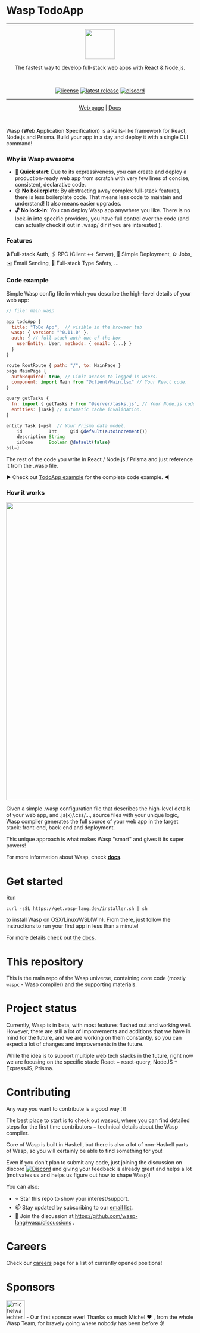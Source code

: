 # Wasp TodoApp

---

<p align=center>
  <img height="80px" src="https://user-images.githubusercontent.com/1536647/77317442-78625700-6d0b-11ea-9822-0fb21e557e87.png"/>
</p>
<p align=center>
  The fastest way to develop full-stack web apps with React & Node.js.
</p>
<br>
<p align=center>
  <a href="https://github.com/wasp-lang/wasp/blob/main/LICENSE"><img alt="license" src="https://img.shields.io/github/license/wasp-lang/wasp"></a>
  <a href="https://github.com/wasp-lang/wasp/releases/latest"><img alt="latest release" src="https://img.shields.io/github/v/release/wasp-lang/wasp"/></a>
  <a href="https://discord.gg/rzdnErX"><img alt="discord" src="https://img.shields.io/discord/686873244791210014?label=chat%20@%20discord"/></a>
</p>

------

<p align="center">
  <a href="https://wasp-lang.dev">Web page</a> | <a href="https://wasp-lang.dev/docs">Docs</a>
</p>

<br>

Wasp (**W**eb **A**pplication **Sp**ecification) is a Rails-like framework for React, Node.js and Prisma.
Build your app in a day and deploy it with a single CLI command!

### Why is Wasp awesome
- 🚀 **Quick start**: Due to its expressiveness, you can create and deploy a production-ready web app from scratch with very few lines of concise, consistent, declarative code.
- 😌 **No boilerplate**: By abstracting away complex full-stack features, there is less boilerplate code. That means less code to maintain and understand! It also means easier upgrades.
- 🔓 **No lock-in**: You can deploy Wasp app anywhere you like. There is no lock-in into specific providers, you have full control over the code (and can actually check it out in .wasp/ dir if you are interested ).

### Features
 🔒 Full-stack Auth, 🖇️ RPC (Client <-> Server), 🚀 Simple Deployment, ⚙ ️Jobs, ✉️ Email Sending, 🛟 Full-stack Type Safety, ...

### Code example

Simple Wasp config file in which you describe the high-level details of your web app:
```js
// file: main.wasp

app todoApp {
  title: "ToDo App",  // visible in the browser tab
  wasp: { version: "^0.11.0" },
  auth: { // full-stack auth out-of-the-box
    userEntity: User, methods: { email: {...} }
  }
}

route RootRoute { path: "/", to: MainPage }
page MainPage {
  authRequired: true, // Limit access to logged in users.
  component: import Main from "@client/Main.tsx" // Your React code.
}

query getTasks {
  fn: import { getTasks } from "@server/tasks.js", // Your Node.js code.
  entities: [Task] // Automatic cache invalidation.
}

entity Task {=psl  // Your Prisma data model.
    id          Int     @id @default(autoincrement())
    description String
    isDone      Boolean @default(false)
psl=}
```

The rest of the code you write in React / Node.js / Prisma and just reference it from the .wasp file.

:arrow_forward: Check out [TodoApp example](/examples/tutorials/TodoApp) for the complete code example. :arrow_backward:

### How it works

<img width="800px" src="https://user-images.githubusercontent.com/1536647/231472285-126679e5-ecce-4cbb-8579-eb3cd9ba95bf.png"/>

Given a simple .wasp configuration file that describes the high-level details of your web app, and .js(x)/.css/..., source files with your unique logic, Wasp compiler generates the full source of your web app in the target stack: front-end, back-end and deployment.

This unique approach is what makes Wasp "smart" and gives it its super powers!

For more information about Wasp, check [**docs**](https://wasp-lang.dev/docs).

# Get started

Run
```
curl -sSL https://get.wasp-lang.dev/installer.sh | sh
```
to install Wasp on OSX/Linux/WSL(Win). From there, just follow the instructions to run your first app in less than a minute!

For more details check out [the docs](https://wasp-lang.dev/docs).

# This repository

This is the main repo of the Wasp universe, containing core code (mostly `waspc` - Wasp compiler) and the supporting materials.

# Project status

Currently, Wasp is in beta, with most features flushed out and working well.
However, there are still a lot of improvements and additions that we have in mind for the future, and we are working on them constantly, so you can expect a lot of changes and improvements in the future.

While the idea is to support multiple web tech stacks in the future, right now we are focusing on the specific stack: React + react-query, NodeJS + ExpressJS, Prisma.

# Contributing

Any way you want to contribute is a good way :)!

The best place to start is to check out [waspc/](waspc/), where you can find detailed steps for the first time contributors + technical details about the Wasp compiler.

Core of Wasp is built in Haskell, but there is also a lot of non-Haskell parts of Wasp, so you will certainly be able to find something for you!

Even if you don't plan to submit any code, just joining the discussion on discord [![Discord](https://img.shields.io/discord/686873244791210014?label=chat%20on%20discord)](https://discord.gg/rzdnErX) and giving your feedback is already great and helps a lot (motivates us and helps us figure out how to shape Wasp)!

You can also:
 - :star: Star this repo to show your interest/support.
 - :mailbox: Stay updated by subscribing to our [email list](https://wasp-lang.dev#signup).
 - :speech_balloon: Join the discussion at https://github.com/wasp-lang/wasp/discussions .

# Careers

Check our [careers](https://wasp-lang.notion.site/Wasp-Careers-59fd1682c80d446f92be5fa65cc17672) page for a list of currently opened positions!

# Sponsors

<a href="https://github.com/michelwaechter"><img src="https://github.com/michelwaechter.png" width="50px" alt="michelwaechter" /></a> - Our first sponsor ever! Thanks so much Michel ❤️ , from the whole Wasp Team, for bravely going where nobody has been before :)!
